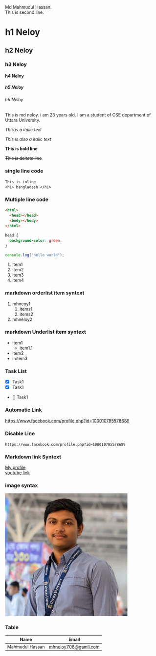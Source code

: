 <!-- markdown class -->

Md Mahmudul Hassan. <!--normal text & used double space for get new line-->  
This is second line.

## <!-- for horizontal line -->

# h1 Neloy

## h2 Neloy

### h3 Neloy

#### h4 Neloy

##### h5 Neloy

###### h6 Neloy

<p>This is md neloy. i am 23 years old. I am a student of CSE department of Uttara University.</p>

<i> This is a italic text</i>

<!-- for italic text formate -->

_This is also a italic text_

**This is bold line**

~~This is deltete line~~

### single line code

`This is inline`  
`<h1> bangladesh </h1>`

### Multiple line code

```html
<html>
  <head></head>
  <body></body>
</html>
```

```css
head {
  background-color: green;
}
```

```javascript
console.log("hello world");
```

<ol>
    <li>item1</li>
    <li>item2</li>
    <li>item3</li>
    <li>item4</li>
</ol>

### markdown orderlist item syntext

1. mhneoy1
   1. items1
   2. items2
2. mhneloy2

### markdown Underlist item syntext

- item1
  - item1.1
- item2
- imtem3

### Task List

- [x] Task1
- [x] Task1
- [] Task1

### Automatic Link

https://www.facebook.com/profile.php?id=100010785578689

### Disable Line

`https://www.facebook.com/profile.php?id=100010785578689`

### Markdown link Syntext

[My profile](facebook)  
[youtube link](youtube)

### image syntax

<!-- ![alt text] (image) -->

<!-- ![profile](githubPro.jpg) -->

<img src="githubPro.jpg" width="400">

### Table

| Name            | Email                |
| --------------- | -------------------- |
| Mahmudul Hassan | mhnoloy708@gamil.com |

<!-- All link is here -->

[facebook]: https://www.facebook.com/profile.php?id=100010785578689  


[youtube]: https://www.youtube.com
